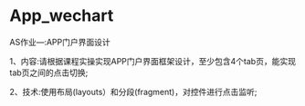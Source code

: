 # App_wechart
AS作业—:APP门户界面设计

1、内容:请根据课程实操实现APP门户界面框架设计，至少包含4个tab页，能实现tab页之间的点击切换;

2、技术:使用布局(layouts）和分段(fragment)，对控件进行点击监听;
